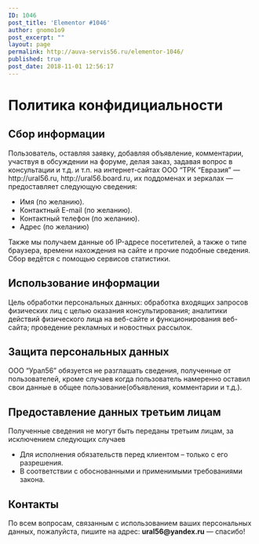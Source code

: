 ```yaml
---
ID: 1046
post_title: 'Elementor #1046'
author: gnomo1o9
post_excerpt: ""
layout: page
permalink: http://auva-servis56.ru/elementor-1046/
published: true
post_date: 2018-11-01 12:56:17
---
```

<h1>Политика конфидициальности</h1>		
		<h2>Сбор информации</h2><p>Пользователь, оставляя заявку, добавляя объявление, комментарии, участвуя в обсуждении на форуме, делая заказ, задавая вопрос в консультации и т.д. и т.п. на интернет-сайтах ООО “ТРК “Евразия” — http://ural56.ru, http://ural56.board.ru, их поддоменах и зеркалах — предоставляет следующую сведения:</p><ul><li>Имя (по желанию).</li><li>Контактный E-mail (по желанию).</li><li>Контактный телефон (по желанию).</li><li>Адрес (по желанию)</li></ul><p>Также мы получаем данные об IP-адресе посетителей, а также о типе браузера, времени нахождения на сайте и прочие подобные сведения. Сбор ведётся с помощью сервисов статистики.</p><h2>Использование информации</h2><p>Цель обработки персональных данных: обработка входящих запросов физических лиц с целью оказания консультирования; аналитики действий физического лица на веб-сайте и функционирования веб-сайта; проведение рекламных и новостных рассылок.</p><h2>Защита персональных данных</h2><p>ООО “Урал56” обязуется не разглашать сведения, полученные от пользователей, кроме случаев когда пользователь намеренно оставил свои данные в общее пользование(объявления, комментарии и т.д.).</p><h2>Предоставление данных третьим лицам</h2><p>Полученные сведения не могут быть переданы третьим лицам, за исключением следующих случаев</p><ul><li>Для исполнения обязательств перед клиентом – только с его разрешения.</li><li>В соответствии с обоснованными и применимыми требованиями закона.</li></ul><h2>Контакты</h2><p>По всем вопросам, связанным с использованием ваших персональных данных, пожалуйста, пишите на адрес: <strong>ural56</strong><b>@yandex.ru</b> — спасибо!</p>